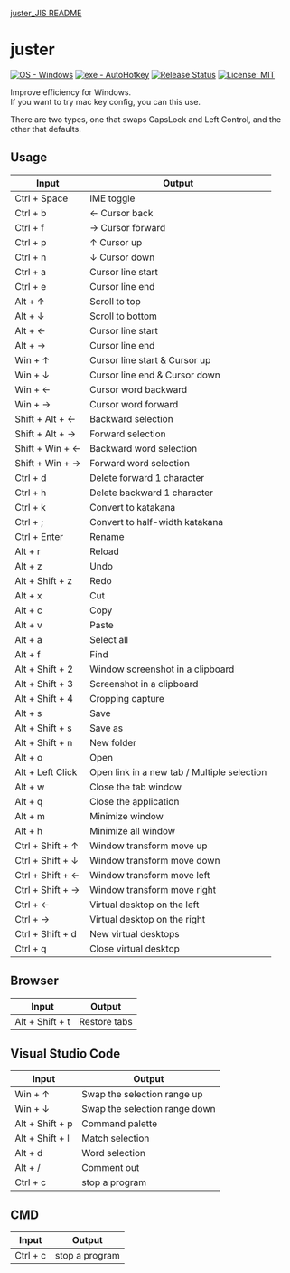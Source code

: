 [juster_JIS README](https://github.com/su-pull/juster/blob/main/README_JIS.md)

# juster

[![OS - Windows](https://img.shields.io/badge/OS-Windows-lightblue?logo=windows&logoColor=white)](https://www.microsoft.com/ "Go to Microsoft homepage") [![exe - AutoHotkey](https://img.shields.io/badge/exe-AutoHotkey-lightblue)](https://www.autohotkey.com/ "Go to AutoHotkey")
[![Release Status](https://img.shields.io/github/release/su-pull/Juster?color=lightblue)](https://github.com/su-pull/Juster/releases/latest)
[![License: MIT](https://img.shields.io/badge/License-MIT-lightblue)](https://opensource.org/licenses/MIT)

Improve efficiency for Windows.  
If you want to try mac key config, you can this use.

There are two types, one that swaps CapsLock and Left Control, and the other that defaults.

## Usage

| Input            | Output                                      |
| ---------------- | ------------------------------------------- |
| Ctrl + Space     | IME toggle                                  |
| Ctrl + b         | ← Cursor back                               |
| Ctrl + f         | → Cursor forward                            |
| Ctrl + p         | ↑ Cursor up                                 |
| Ctrl + n         | ↓ Cursor down                               |
| Ctrl + a         | Cursor line start                           |
| Ctrl + e         | Cursor line end                             |
| Alt + ↑          | Scroll to top                               |
| Alt + ↓          | Scroll to bottom                            |
| Alt + ←          | Cursor line start                           |
| Alt + →          | Cursor line end                             |
| Win + ↑          | Cursor line start & Cursor up               |
| Win + ↓          | Cursor line end & Cursor down               |
| Win + ←          | Cursor word backward                        |
| Win + →          | Cursor word forward                         |
| Shift + Alt + ←  | Backward selection                          |
| Shift + Alt + →  | Forward selection                           |
| Shift + Win + ←  | Backward word selection                     |
| Shift + Win + →  | Forward word selection                      |
| Ctrl + d         | Delete forward 1 character                  |
| Ctrl + h         | Delete backward 1 character                 |
| Ctrl + k         | Convert to katakana                         |
| Ctrl + ;         | Convert to half-width katakana              |
| Ctrl + Enter     | Rename                                      |
| Alt + r          | Reload                                      |
| Alt + z          | Undo                                        |
| Alt + Shift + z  | Redo                                        |
| Alt + x          | Cut                                         |
| Alt + c          | Copy                                        |
| Alt + v          | Paste                                       |
| Alt + a          | Select all                                  |
| Alt + f          | Find                                        |
| Alt + Shift + 2  | Window screenshot in a clipboard            |
| Alt + Shift + 3  | Screenshot in a clipboard                   |
| Alt + Shift + 4  | Cropping capture                            |
| Alt + s          | Save                                        |
| Alt + Shift + s  | Save as                                     |
| Alt + Shift + n  | New folder                                  |
| Alt + o          | Open                                        |
| Alt + Left Click | Open link in a new tab / Multiple selection |
| Alt + w          | Close the tab window                        |
| Alt + q          | Close the application                       |
| Alt + m          | Minimize window                             |
| Alt + h          | Minimize all window                         |
| Ctrl + Shift + ↑ | Window transform move up                    |
| Ctrl + Shift + ↓ | Window transform move down                  |
| Ctrl + Shift + ← | Window transform move left                  |
| Ctrl + Shift + → | Window transform move right                 |
| Ctrl + ←         | Virtual desktop on the left                 |
| Ctrl + →         | Virtual desktop on the right                |
| Ctrl + Shift + d | New virtual desktops                        |
| Ctrl + q         | Close virtual desktop                       |

## Browser

| Input           | Output       |
| --------------- | ------------ |
| Alt + Shift + t | Restore tabs |

## Visual Studio Code

| Input           | Output                        |
| --------------- | ----------------------------- |
| Win + ↑         | Swap the selection range up   |
| Win + ↓         | Swap the selection range down |
| Alt + Shift + p | Command palette               |
| Alt + Shift + l | Match selection               |
| Alt + d         | Word selection                |
| Alt + /         | Comment out                   |
| Ctrl + c        | stop a program                |

## CMD

| Input    | Output         |
| -------- | -------------- |
| Ctrl + c | stop a program |
